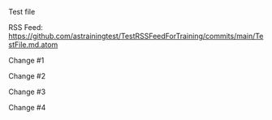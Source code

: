 Test file

RSS Feed: https://github.com/astrainingtest/TestRSSFeedForTraining/commits/main/TestFile.md.atom

Change #1

Change #2

Change #3

Change #4
